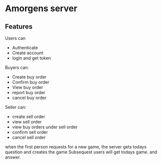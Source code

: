 

# Amorgens server



## Features

Users can 
- Authenticate 
- Create account 
- login and get token


Buyers can: 
- Create buy order
- Confirm buy order 
- View buy order
- report buy order
- cancel buy order


Seller can: 
- create sell order
- view sell order
- view buy orders under sell order
- confirm sell order
- cancel sell order 

when the first person requests for a new game, the server gets todays question and creates the game Subsequest users will get todays game. and answer. 
